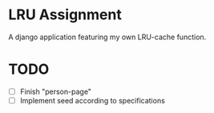 # LRU Assignment
A django application featuring my own LRU-cache function.

# TODO
- [ ] Finish "person-page"
- [ ] Implement seed according to specifications